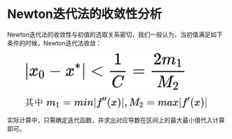 # Newton迭代法的收敛性分析

Newton迭代法的收敛性与初值的选取关系密切，我们一般认为，当初值满足如下条件的时候，Newton迭代法收敛：

<figure><img src="../.gitbook/assets/QianJianTec1722598353271.jpg" alt="" width="375"><figcaption></figcaption></figure>

<figure><img src="../.gitbook/assets/QianJianTec1722598965577.jpg" alt=""><figcaption></figcaption></figure>

实际计算中，只需确定迭代函数，并求出对应导数在区间上的最大最小值代入计算即可。
